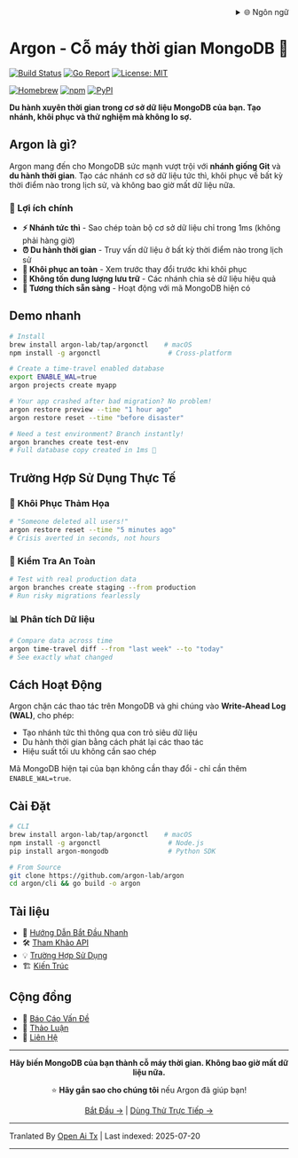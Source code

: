 <div align="right">
  <details>
    <summary >🌐 Ngôn ngữ</summary>
    <div>
      <div align="center">
        <a href="https://openaitx.github.io/view.html?user=argon-lab&project=argon&lang=en">English</a>
        | <a href="https://openaitx.github.io/view.html?user=argon-lab&project=argon&lang=zh-CN">简体中文</a>
        | <a href="https://openaitx.github.io/view.html?user=argon-lab&project=argon&lang=zh-TW">繁體中文</a>
        | <a href="https://openaitx.github.io/view.html?user=argon-lab&project=argon&lang=ja">日本語</a>
        | <a href="https://openaitx.github.io/view.html?user=argon-lab&project=argon&lang=ko">한국어</a>
        | <a href="https://openaitx.github.io/view.html?user=argon-lab&project=argon&lang=hi">हिन्दी</a>
        | <a href="https://openaitx.github.io/view.html?user=argon-lab&project=argon&lang=th">ไทย</a>
        | <a href="https://openaitx.github.io/view.html?user=argon-lab&project=argon&lang=fr">Français</a>
        | <a href="https://openaitx.github.io/view.html?user=argon-lab&project=argon&lang=de">Deutsch</a>
        | <a href="https://openaitx.github.io/view.html?user=argon-lab&project=argon&lang=es">Español</a>
        | <a href="https://openaitx.github.io/view.html?user=argon-lab&project=argon&lang=it">Italiano</a>
        | <a href="https://openaitx.github.io/view.html?user=argon-lab&project=argon&lang=ru">Русский</a>
        | <a href="https://openaitx.github.io/view.html?user=argon-lab&project=argon&lang=pt">Português</a>
        | <a href="https://openaitx.github.io/view.html?user=argon-lab&project=argon&lang=nl">Nederlands</a>
        | <a href="https://openaitx.github.io/view.html?user=argon-lab&project=argon&lang=pl">Polski</a>
        | <a href="https://openaitx.github.io/view.html?user=argon-lab&project=argon&lang=ar">العربية</a>
        | <a href="https://openaitx.github.io/view.html?user=argon-lab&project=argon&lang=fa">فارسی</a>
        | <a href="https://openaitx.github.io/view.html?user=argon-lab&project=argon&lang=tr">Türkçe</a>
        | <a href="https://openaitx.github.io/view.html?user=argon-lab&project=argon&lang=vi">Tiếng Việt</a>
        | <a href="https://openaitx.github.io/view.html?user=argon-lab&project=argon&lang=id">Bahasa Indonesia</a>
      </div>
    </div>
  </details>
</div>

# Argon - Cỗ máy thời gian MongoDB 🚀

[![Build Status](https://github.com/argon-lab/argon/actions/workflows/ci.yml/badge.svg)](https://github.com/argon-lab/argon/actions/workflows/ci.yml)
[![Go Report](https://goreportcard.com/badge/github.com/argon-lab/argon)](https://goreportcard.com/report/github.com/argon-lab/argon)
[![License: MIT](https://img.shields.io/badge/License-MIT-yellow.svg)](https://opensource.org/licenses/MIT)

[![Homebrew](https://img.shields.io/badge/Homebrew-argonctl-orange?logo=homebrew)](https://github.com/argon-lab/homebrew-tap)
[![npm](https://img.shields.io/npm/v/argonctl?logo=npm&label=npm)](https://www.npmjs.com/package/argonctl)
[![PyPI](https://img.shields.io/pypi/v/argon-mongodb?logo=pypi&label=PyPI)](https://pypi.org/project/argon-mongodb/)

**Du hành xuyên thời gian trong cơ sở dữ liệu MongoDB của bạn. Tạo nhánh, khôi phục và thử nghiệm mà không lo sợ.**

## Argon là gì?

Argon mang đến cho MongoDB sức mạnh vượt trội với **nhánh giống Git** và **du hành thời gian**. Tạo các nhánh cơ sở dữ liệu tức thì, khôi phục về bất kỳ thời điểm nào trong lịch sử, và không bao giờ mất dữ liệu nữa.

### 🎯 Lợi ích chính

- **⚡ Nhánh tức thì** - Sao chép toàn bộ cơ sở dữ liệu chỉ trong 1ms (không phải hàng giờ)
- **⏰ Du hành thời gian** - Truy vấn dữ liệu ở bất kỳ thời điểm nào trong lịch sử
- **🔄 Khôi phục an toàn** - Xem trước thay đổi trước khi khôi phục
- **💾 Không tốn dung lượng lưu trữ** - Các nhánh chia sẻ dữ liệu hiệu quả
- **🔌 Tương thích sẵn sàng** - Hoạt động với mã MongoDB hiện có

## Demo nhanh

```bash
# Install
brew install argon-lab/tap/argonctl    # macOS
npm install -g argonctl                 # Cross-platform

# Create a time-travel enabled database
export ENABLE_WAL=true
argon projects create myapp

# Your app crashed after bad migration? No problem!
argon restore preview --time "1 hour ago"
argon restore reset --time "before disaster"

# Need a test environment? Branch instantly!
argon branches create test-env
# Full database copy created in 1ms 🚀
```
## Trường Hợp Sử Dụng Thực Tế

### 🚨 **Khôi Phục Thảm Họa**

```bash
# "Someone deleted all users!"
argon restore reset --time "5 minutes ago"
# Crisis averted in seconds, not hours
```
### 🧪 **Kiểm Tra An Toàn**

```bash
# Test with real production data
argon branches create staging --from production
# Run risky migrations fearlessly
```
### 📊 **Phân tích Dữ liệu**

```bash
# Compare data across time
argon time-travel diff --from "last week" --to "today"
# See exactly what changed
```
## Cách Hoạt Động

Argon chặn các thao tác trên MongoDB và ghi chúng vào **Write-Ahead Log (WAL)**, cho phép:
- Tạo nhánh tức thì thông qua con trỏ siêu dữ liệu
- Du hành thời gian bằng cách phát lại các thao tác
- Hiệu suất tối ưu không cần sao chép

Mã MongoDB hiện tại của bạn không cần thay đổi - chỉ cần thêm `ENABLE_WAL=true`.

## Cài Đặt


```bash
# CLI
brew install argon-lab/tap/argonctl    # macOS
npm install -g argonctl                 # Node.js
pip install argon-mongodb               # Python SDK

# From Source
git clone https://github.com/argon-lab/argon
cd argon/cli && go build -o argon
```
## Tài liệu

- 📖 [Hướng Dẫn Bắt Đầu Nhanh](https://raw.githubusercontent.com/argon-lab/argon/master/./docs/QUICK_START.md)
- 🛠️ [Tham Khảo API](https://raw.githubusercontent.com/argon-lab/argon/master/./docs/API_REFERENCE.md)
- 💡 [Trường Hợp Sử Dụng](https://raw.githubusercontent.com/argon-lab/argon/master/./docs/USE_CASES.md)
- 🏗️ [Kiến Trúc](https://raw.githubusercontent.com/argon-lab/argon/master/./docs/ARCHITECTURE.md)

## Cộng đồng

- 🐛 [Báo Cáo Vấn Đề](https://github.com/argon-lab/argon/issues)
- 💬 [Thảo Luận](https://github.com/argon-lab/argon/discussions)
- 📧 [Liên Hệ](https://www.argonlabs.tech)

---

<div align="center">

**Hãy biến MongoDB của bạn thành cỗ máy thời gian. Không bao giờ mất dữ liệu nữa.**

⭐ **Hãy gắn sao cho chúng tôi** nếu Argon đã giúp bạn!

[Bắt Đầu →](https://raw.githubusercontent.com/argon-lab/argon/master/docs/QUICK_START.md) | [Dùng Thử Trực Tiếp →](https://console.argonlabs.tech)

</div>


---

Tranlated By [Open Ai Tx](https://github.com/OpenAiTx/OpenAiTx) | Last indexed: 2025-07-20

---